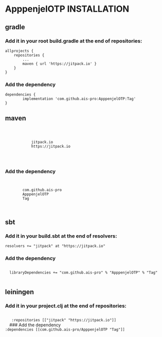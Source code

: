 # ApppenjelOTP INSTALLATION

## gradle
### Add it in your root build.gradle at the end of repositories:
	allprojects {
		repositories {
			...
			maven { url 'https://jitpack.io' }
		}
	}
### Add the dependency

	dependencies {
	        implementation 'com.github.ais-pro:ApppenjelOTP:Tag'
	}
  
  
  
## maven
<code>
  <repositories>
		<repository>
		    <id>jitpack.io</id>
		    <url>https://jitpack.io</url>
		</repository>
	</repositories>
  </code>
  
  
### Add the dependency
<code>
  <dependency>
	    <groupId>com.github.ais-pro</groupId>
	    <artifactId>ApppenjelOTP</artifactId>
	    <version>Tag</version>
	</dependency>
  </code>
  


## sbt
  ### Add it in your build.sbt at the end of resolvers:
    resolvers += "jitpack" at "https://jitpack.io"
  
### Add the dependency
  <code>
  libraryDependencies += "com.github.ais-pro" % "ApppenjelOTP" % "Tag"	
  </code>
  
## leiningen
### Add it in your project.clj at the end of repositories:
  <code>
   :repositories [["jitpack" "https://jitpack.io"]]
  </code>
###  Add the dependency
  <code>
:dependencies [[com.github.ais-pro/ApppenjelOTP "Tag"]]	
  </code>

  


  
